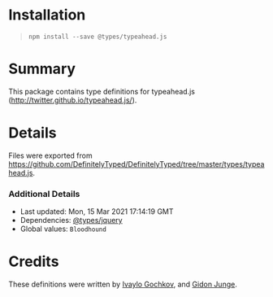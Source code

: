 # Installation
> `npm install --save @types/typeahead.js`

# Summary
This package contains type definitions for typeahead.js (http://twitter.github.io/typeahead.js/).

# Details
Files were exported from https://github.com/DefinitelyTyped/DefinitelyTyped/tree/master/types/typeahead.js.

### Additional Details
 * Last updated: Mon, 15 Mar 2021 17:14:19 GMT
 * Dependencies: [@types/jquery](https://npmjs.com/package/@types/jquery)
 * Global values: `Bloodhound`

# Credits
These definitions were written by [Ivaylo Gochkov](https://github.com/igochkov), and [Gidon Junge](https://github.com/gjunge).
